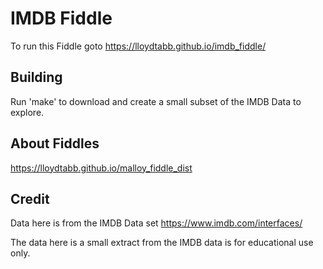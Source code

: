 # IMDB Fiddle

To run this Fiddle goto https://lloydtabb.github.io/imdb_fiddle/


## Building

Run 'make' to download and create a small subset of the IMDB Data to explore.

## About Fiddles

https://lloydtabb.github.io/malloy_fiddle_dist

## Credit

Data here is from the IMDB Data set https://www.imdb.com/interfaces/

The data here is a small extract from the IMDB data
is for educational use only.

